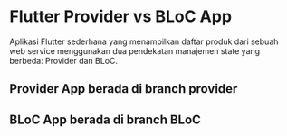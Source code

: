 # Flutter Provider vs BLoC App

Aplikasi Flutter sederhana yang menampilkan daftar produk dari sebuah web service menggunakan dua pendekatan manajemen state yang berbeda: Provider dan BLoC.

## Provider App berada di branch provider
## BLoC App berada di branch BLoC
